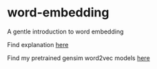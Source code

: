 # word-embedding
A gentle introduction to word embedding 

Find explanation [here](https://dreamtechthefuture.wordpress.com/2018/10/18/word-embedding/)

Find my pretrained gensim word2vec models [here](https://drive.google.com/open?id=1r-ZOyFC-K8un4t2k8k0HJzue_5Sh7Qhq)
